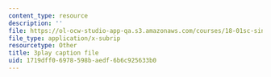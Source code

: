 ```yaml
---
content_type: resource
description: ''
file: https://ol-ocw-studio-app-qa.s3.amazonaws.com/courses/18-01sc-single-variable-calculus-fall-2010/1719dff06978598baedf6b6c925633b0_PNTnmH6jsRI.vtt
file_type: application/x-subrip
resourcetype: Other
title: 3play caption file
uid: 1719dff0-6978-598b-aedf-6b6c925633b0
---
```

